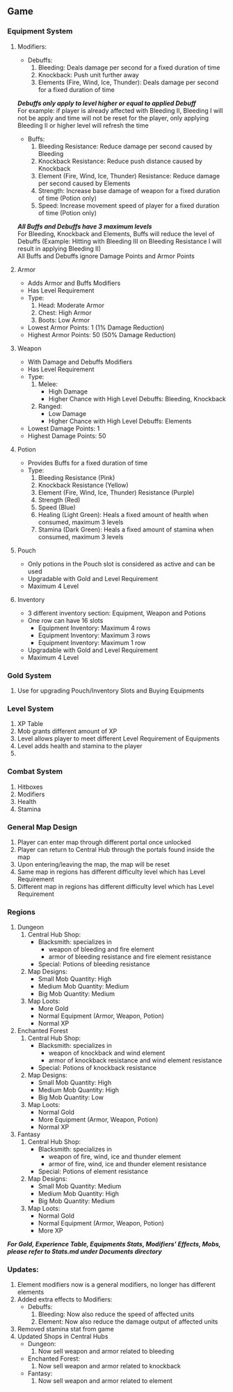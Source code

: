 ## Game

### Equipment System
1. Modifiers:
	- Debuffs: 
		1. Bleeding: Deals damage per second for a fixed duration of time
		2. Knockback: Push unit further away
		3. Elements (Fire, Wind, Ice, Thunder): Deals damage per second for a fixed duration of time

	***Debuffs only apply to level higher or equal to applied Debuff***  
	For example: if player is already affected with Bleeding II, Bleeding I will not be apply and time will not be reset for the player, only applying Bleeding II or higher level will refresh the time  

	- Buffs:
		1. Bleeding Resistance: Reduce damage per second caused by Bleeding
		2. Knockback Resistance: Reduce push distance caused by Knockback
		3. Element (Fire, Wind, Ice, Thunder) Resistance: Reduce damage per second caused by Elements
		4. Strength: Increase base damage of weapon for a fixed duration of time (Potion only)
		5. Speed: Increase movement speed of player for a fixed duration of time (Potion only)
	
	***All Buffs and Debuffs have 3 maximum levels***  
	For Bleeding, Knockback and Elements, Buffs will reduce the level of Debuffs (Example: Hitting with Bleeding III on Bleeding Resistance I will result in applying Bleeding II)  
	All Buffs and Debuffs ignore Damage Points and Armor Points
2. Armor
 	- Adds Armor and Buffs Modifiers
	- Has Level Requirement
	- Type:
		1. Head: Moderate Armor
		2. Chest: High Armor
		3. Boots: Low Armor  
	- Lowest Armor Points: 1 (1% Damage Reduction)
	- Highest Armor Points: 50 (50% Damage Reduction)
2. Weapon
	- With Damage and Debuffs Modifiers
	- Has Level Requirement
	- Type: 
		1. Melee: 
			- High Damage
			- Higher Chance with High Level Debuffs: Bleeding, Knockback
		2. Ranged: 
			- Low Damage
			- Higher Chance with High Level Debuffs: Elements
	- Lowest Damage Points: 1
	- Highest Damage Points: 50
3. Potion
	- Provides Buffs for a fixed duration of time
	- Type:
		1. Bleeding Resistance (Pink)
		2. Knockback Resistance (Yellow)
		3. Element (Fire, Wind, Ice, Thunder) Resistance (Purple)
		4. Strength (Red)
		5. Speed (Blue)
		6. Healing (Light Green): Heals a fixed amount of health when consumed, maximum 3 levels
		7. Stamina (Dark Green): Heals a fixed amount of stamina when consumed, maximum 3 levels
4. Pouch
	- Only potions in the Pouch slot is considered as active and can be used
	- Upgradable with Gold and Level Requirement
	- Maximum 4 Level
5. Inventory
	- 3 different inventory section: Equipment, Weapon and Potions
	- One row can have 16 slots
		- Equipment Inventory: Maximum 4 rows   
		- Equipment Inventory: Maximum 3 rows   
		- Equipment Inventory: Maximum 1 row   
	- Upgradable with Gold and Level Requirement
	- Maximum 4 Level

### Gold System
1. Use for upgrading Pouch/Inventory Slots and Buying Equipments

### Level System
1. XP Table
2. Mob grants different amount of XP
3. Level allows player to meet different Level Requirement of Equipments
4. Level adds health and stamina to the player
5. 
### Combat System
1. Hitboxes
2. Modifiers
3. Health 
4. Stamina

### General Map Design
1. Player can enter map through different portal once unlocked
2. Player can return to Central Hub through the portals found inside the map
3. Upon entering/leaving the map, the map will be reset
4. Same map in regions has different difficulty level which has Level Requirement
5. Different map in regions has different difficulty level which has Level Requirement

### Regions
1. Dungeon
	1. Central Hub Shop: 
		- Blacksmith: specializes in
			- weapon of bleeding and fire element
			- armor of bleeding resistance and fire element resistance
		- Special: Potions of bleeding resistance
	2. Map Designs: 
		- Small Mob Quantity: High
		- Medium Mob Quantity: Medium
		- Big Mob Quantity: Medium
	3. Map Loots:
		- More Gold
		- Normal Equipment (Armor, Weapon, Potion)
		- Normal XP
2. Enchanted Forest
	1. Central Hub Shop: 
		- Blacksmith: specializes in
			- weapon of knockback and wind element
			- armor of knockback resistance and wind element resistance
		- Special: Potions of knockback resistance
	2. Map Designs: 
		- Small Mob Quantity: High
		- Medium Mob Quantity: High
		- Big Mob Quantity: Low
	3. Map Loots:
		- Normal Gold
		- More Equipment (Armor, Weapon, Potion)
		- Normal XP
3. Fantasy
	1. Central Hub Shop: 
		- Blacksmith: specializes in
			- weapon of fire, wind, ice and thunder element
			- armor of fire, wind, ice and thunder element resistance
		- Special: Potions of element resistance
	2. Map Designs: 
		- Small Mob Quantity: Medium
		- Medium Mob Quantity: High
		- Big Mob Quantity: Medium
	3. Map Loots:
		- Normal Gold
		- Normal Equipment (Armor, Weapon, Potion)
		- More XP

***For Gold, Experience Table, Equipments Stats, Modifiers' Effects, Mobs, please refer to Stats.md under Documents directory***

### Updates:
1. Element modifiers now is a general modifiers, no longer has different elements
2. Added extra effects to Modifiers: 
	- Debuffs:
		1. Bleeding: Now also reduce the speed of affected units
		2. Element: Now also reduce the damage output of affected units
3. Removed stamina stat from game
4. Updated Shops in Central Hubs
	- Dungeon:
		1. Now sell weapon and armor related to bleeding
	- Enchanted Forest:
		1. Now sell weapon and armor related to knockback
	- Fantasy:
		1. Now sell weapon and armor related to element
